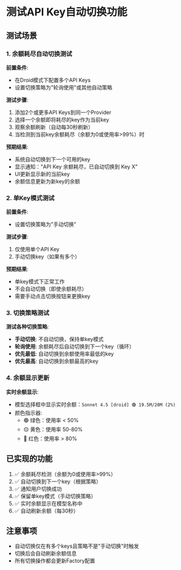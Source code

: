 # 测试API Key自动切换功能

## 测试场景

### 1. 余额耗尽自动切换测试
**前置条件**:
- 在Droid模式下配置多个API Keys
- 设置切换策略为"轮询使用"或其他自动策略

**测试步骤**:
1. 添加2个或更多API Keys到同一个Provider
2. 选择一个余额即将耗尽的key作为当前key
3. 观察余额刷新（自动每30秒刷新）
4. 当检测到当前key余额耗尽（余额为0或使用率>99%）时

**预期结果**:
- 系统自动切换到下一个可用的key
- 显示通知："API Key 余额耗尽，已自动切换到 Key X"
- UI更新显示新的当前key
- 余额信息更新为新key的余额

### 2. 单Key模式测试
**前置条件**:
- 设置切换策略为"手动切换"

**测试步骤**:
1. 仅使用单个API Key
2. 手动切换key（如果有多个）

**预期结果**:
- 单key模式下正常工作
- 不会自动切换（即使余额耗尽）
- 需要手动点击切换按钮来更换key

### 3. 切换策略测试
**测试各种切换策略**:
- **手动切换**: 不自动切换，保持单key模式
- **轮询使用**: 余额耗尽后自动切换到下一个key（循环）
- **优先最低**: 自动切换到余额使用率最低的key
- **优先最高**: 自动切换到余额最高的key

### 4. 余额显示更新
**实时余额显示**:
- 模型选择框中显示实时余额：`Sonnet 4.5 [droid] 🟢 19.5M/20M (2%)`
- 颜色指示器:
  - 🟢 绿色：使用率 < 50%
  - 🟡 黄色：使用率 50-80%
  - 🔴 红色：使用率 > 80%

## 已实现的功能

1. ✅ 余额耗尽检测（余额为0或使用率>99%）
2. ✅ 自动切换到下一个key（根据策略）
3. ✅ 通知用户切换成功
4. ✅ 保留单key模式（手动切换策略）
5. ✅ 实时余额显示在模型名称中
6. ✅ 自动刷新余额（每30秒）

## 注意事项

- 自动切换仅在有多个keys且策略不是"手动切换"时触发
- 切换后会自动刷新余额信息
- 所有切换操作都会更新Factory配置
